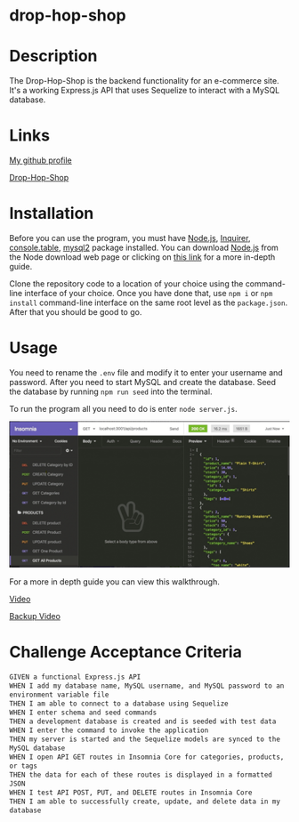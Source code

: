 # drop-hop-shop

# Description

The Drop-Hop-Shop is the backend functionality for an e-commerce site. It's a working Express.js API that uses Sequelize to interact with a MySQL database.

# Links

[My github profile](https://github.com/AbdalehHersi)

[Drop-Hop-Shop](https://github.com/AbdalehHersi/Drop-Hop-Shop)

# Installation

Before you can use the program, you must have [Node.js](https://nodejs.org/en/download/), [Inquirer](https://www.npmjs.com/package/inquirer), [console.table](https://www.npmjs.com/package/console.table), [mysql2](https://www.npmjs.com/package/mysql2) package installed. You can download [Node.js](https://nodejs.org/en/download/) from the Node download web page or clicking on [this link](https://radixweb.com/blog/installing-npm-and-nodejs-on-windows-and-mac) for a more in-depth guide. 

Clone the repository code to a location of your choice using the command-line interface of your choice. Once you have done that, use `npm i` or `npm install` command-line interface on the same root level as the `package.json`. After that you should be good to go.

# Usage

You need to rename the `.env` file and modify it to enter your username and password. After you need to start MySQL and create the database. Seed the database by running `npm run seed` into the terminal.

To run the program all you need to do is enter `node server.js`. 

![](./image.png)

For a more in depth guide you can view this walkthrough.

[Video](https://drive.google.com/file/d/1-HwGVBPF2c6YQYw3joTF-ZzLxkOiMIyR/view)

[Backup Video](https://youtu.be/zd7YQ-D1SDs)

# Challenge Acceptance Criteria
```
GIVEN a functional Express.js API
WHEN I add my database name, MySQL username, and MySQL password to an environment variable file
THEN I am able to connect to a database using Sequelize
WHEN I enter schema and seed commands
THEN a development database is created and is seeded with test data
WHEN I enter the command to invoke the application
THEN my server is started and the Sequelize models are synced to the MySQL database
WHEN I open API GET routes in Insomnia Core for categories, products, or tags
THEN the data for each of these routes is displayed in a formatted JSON
WHEN I test API POST, PUT, and DELETE routes in Insomnia Core
THEN I am able to successfully create, update, and delete data in my database
```
